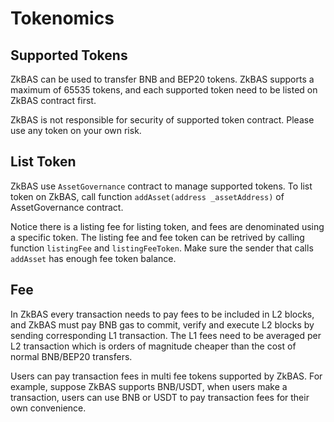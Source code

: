 # Tokenomics

## Supported Tokens
ZkBAS can be used to transfer BNB and BEP20 tokens. ZkBAS supports a maximum of 65535 tokens, and each supported token need to be listed on ZkBAS contract first. 

ZkBAS is not responsible for security of supported token contract. Please use any token on your own risk.

## List Token
ZkBAS use `AssetGovernance` contract to manage supported tokens. To list token on ZkBAS, call function `addAsset(address _assetAddress)` of AssetGovernance contract. 

Notice there is a listing fee for listing token, and fees are denominated using a specific token. The listing fee and fee token can be retrived by calling function `listingFee` and `listingFeeToken`. Make sure the sender that calls `addAsset` has enough fee token balance.

## Fee
In ZkBAS every transaction needs to pay fees to be included in L2 blocks, and ZkBAS must pay BNB gas to commit, verify and execute L2 blocks by sending corresponding L1 transaction. The L1 fees need to be averaged per L2 transaction which is orders of magnitude cheaper than the cost of normal BNB/BEP20 transfers.

Users can pay transaction fees in multi fee tokens supported by ZkBAS. For example, suppose ZkBAS supports BNB/USDT, when users make a transaction, users can use BNB or USDT to pay transaction fees for their own convenience.